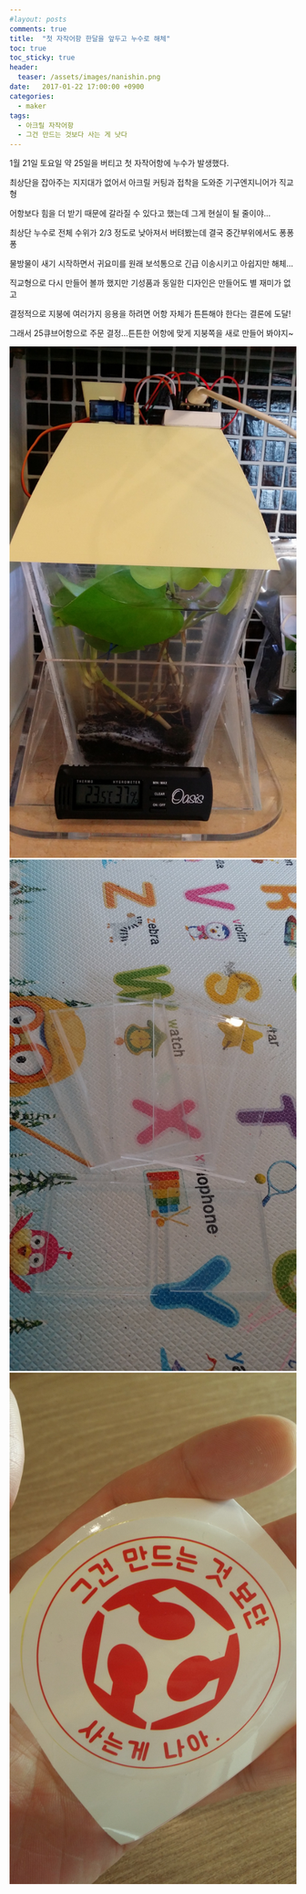 ```yaml
---
#layout: posts
comments: true
title:  "첫 자작어항 한달을 앞두고 누수로 해체"
toc: true
toc_sticky: true
header:
  teaser: /assets/images/nanishin.png
date:   2017-01-22 17:00:00 +0900
categories:
  - maker
tags:
  - 아크릴 자작어항
  - 그건 만드는 것보다 사는 게 낫다
---
```

1월 21일 토요일 약 25일을 버티고 첫 자작어항에 누수가 발생했다.

최상단을 잡아주는 지지대가 없어서 아크릴 커팅과 접착을 도와준 기구엔지니어가 직교형

어항보다 힘을 더 받기 때문에 갈라질 수 있다고 했는데 그게 현실이 될 줄이야...

최상단 누수로 전체 수위가 2/3 정도로 낮아져서 버텨봤는데 결국 중간부위에서도 퐁퐁퐁

물방물이 새기 시작하면서 귀요미를 원래 보석통으로 긴급 이송시키고 아쉽지만 해체...

직교형으로 다시 만들어 볼까 했지만 기성품과 동일한 디자인은 만들어도 별 재미가 없고

결정적으로 지붕에 여러가지 응용을 하려면 어항 자체가 튼튼해야 한다는 결론에 도달!

그래서 25큐브어항으로 주문 결정...튼튼한 어항에 맞게 지붕쪽을 새로 만들어 봐야지~

![최상단 누수로 수위가 낮아진 상태](/assets/images/20170121_085412.jpg)
![해체된 첫 자작어항](/assets/images/20170122_135147.jpg)
![결정에 도움을 준 팹랩서울 스티커](/assets/images/20170122_163247.jpg)

